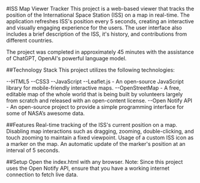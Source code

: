 #ISS Map Viewer Tracker
This project is a web-based viewer that tracks the position of the International Space Station (ISS) on a map in real-time. The application refreshes ISS's position every 5 seconds, creating an interactive and visually engaging experience for the users. The user interface also includes a brief description of the ISS, it's history, and contributions from different countries.

The project was completed in approximately 45 minutes with the assistance of ChatGPT, OpenAI's powerful language model.

##Technology Stack
This project utilizes the following technologies:

--HTML5
--CSS3
--JavaScript
--Leaflet.js - An open-source JavaScript library for mobile-friendly interactive maps.
--OpenStreetMap - A free, editable map of the whole world that is being built by volunteers largely from scratch and released with an open-content license.
--Open Notify API - An open-source project to provide a simple programming interface for some of NASA’s awesome data.

##Features
Real-time tracking of the ISS's current position on a map.
Disabling map interactions such as dragging, zooming, double-clicking, and touch zooming to maintain a fixed viewpoint.
Usage of a custom ISS icon as a marker on the map.
An automatic update of the marker's position at an interval of 5 seconds.

##Setup
Open the index.html with any browser.
Note: Since this project uses the Open Notify API, ensure that you have a working internet connection to fetch live data.
